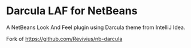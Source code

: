 # Darcula LAF for NetBeans

A NetBeans Look And Feel plugin using Darcula theme from IntelliJ Idea.

Fork of https://github.com/Revivius/nb-darcula
